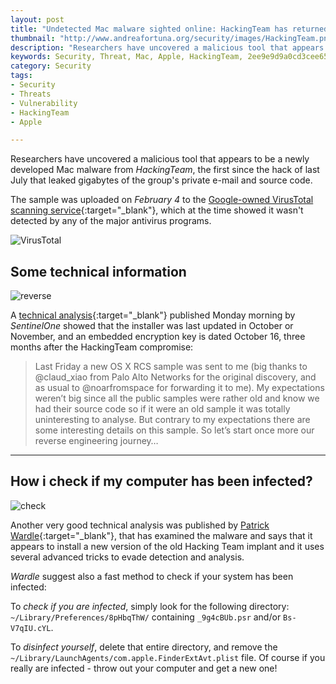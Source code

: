 ```yaml
---
layout: post
title: "Undetected Mac malware sighted online: HackingTeam has returned?"
thumbnail: "http://www.andreafortuna.org/security/images/HackingTeam.png"
description: "Researchers have uncovered a malicious tool that appears to be a newly developed Mac malware from HackingTeam, the first since the hack of last July that leaked gigabytes of the group's private e-mail and source code."
keywords: Security, Threat, Mac, Apple, HackingTeam, 2ee9e9d9a0cd3cee6519e7b950821d5c90af03da665879615e52fd093dd8e947
category: Security
tags: 
- Security
- Threats
- Vulnerability
- HackingTeam
- Apple

---
```


Researchers have uncovered a malicious tool that appears to be a newly developed Mac malware from *HackingTeam*, the first since the hack of last July that leaked gigabytes of the group's private e-mail and source code.

The sample was uploaded on *February 4* to the [Google-owned VirusTotal scanning service](https://www.virustotal.com/it/file/2ee9e9d9a0cd3cee6519e7b950821d5c90af03da665879615e52fd093dd8e947/analysis/){:target="_blank"}, which at the time showed it wasn't detected by any of the major antivirus programs. 

![VirusTotal](https://reverse.put.as/wp-content/uploads/2016/02/zip_vt_submission.png)

Some technical information
--

![reverse](https://reverse.put.as/wp-content/uploads/2016/02/keypress_packer.png)

A [technical analysis](https://reverse.put.as/2016/02/29/the-italian-morons-are-back-what-are-they-up-to-this-time/){:target="_blank"} published Monday morning by *SentinelOne* showed that the installer was last updated in October or November, and an embedded encryption key is dated October 16, three months after the HackingTeam compromise:

>Last Friday a new OS X RCS sample was sent to me (big thanks to @claud_xiao from Palo Alto Networks for the original discovery, and as usual to @noarfromspace for forwarding it to me). My expectations weren’t big since all the public samples were rather old and know we had their source code so if it were an old sample it was totally uninteresting to analyse. But contrary to my expectations there are some interesting details on this sample. So let’s start once more our reverse engineering journey…

<hr/>

How i check if my computer has been infected?
--

![check](https://objective-see.com/images/blog/blog_0x0D/knockknock.png)

Another very good technical analysis was published by [Patrick Wardle](https://objective-see.com/blog/blog_0x0D.html){:target="_blank"}, that has examined the malware and says that it appears to install a new version of the old Hacking Team implant and it uses several advanced tricks to evade detection and analysis.

*Wardle* suggest also a fast method to check if your system has been infected:

To *check if you are infected*, simply look for the following directory: ```~/Library/Preferences/8pHbqThW/``` containing ```_9g4cBUb.psr``` and/or ```Bs-V7qIU.cYL```. 

To *disinfect yourself*, delete that entire directory, and remove the ```~/Library/LaunchAgents/com.apple.FinderExtAvt.plist``` file. 
Of course if you really are infected - throw out your computer and get a new one! 




